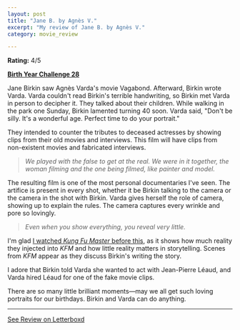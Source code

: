 ```yaml
---
layout: post
title: "Jane B. by Agnès V."
excerpt: "My review of Jane B. by Agnès V."
category: movie_review

---
```


**Rating:** 4/5

<b><a href="https://boxd.it/sWI7Y">Birth Year Challenge 28</a></b>

Jane Birkin saw Agnès Varda's movie Vagabond. Afterward, Birkin wrote Varda. Varda couldn't read Birkin's terrible handwriting, so Birkin met Varda in person to decipher it. They talked about their children. While walking in the park one Sunday, Birkin lamented turning 40 soon. Varda said, "Don't be silly. It's a wonderful age. Perfect time to do your portrait." 

They intended to counter the tributes to deceased actresses by showing clips from their old movies and interviews. This film will have clips from non-existent movies and fabricated interviews.

<blockquote><i>We played with the false to get at the real. We were in it together, the woman filming and the one being filmed, like painter and model.</i></blockquote>

The resulting film is one of the most personal documentaries I've seen. The artifice is present in every shot, whether it be Birkin talking to the camera or the camera in the shot with Birkin. Varda gives herself the role of camera, showing up to explain the rules. The camera captures every wrinkle and pore so lovingly. 

<blockquote><i>Even when you show everything, you reveal very little.</i></blockquote>

I'm glad <a href="https://boxd.it/8KRpPn">I watched <i>Kung Fu Master</i> before this</a>, as it shows how much reality they injected into <i>KFM</i> and how little reality matters in storytelling. Scenes from <i>KFM</i> appear as they discuss Birkin's writing the story.

I adore that Birkin told Varda she wanted to act with Jean-Pierre Léaud, and Varda hired Léaud for one of the fake movie clips. 

There are so many little brilliant moments—may we all get such loving portraits for our birthdays. Birkin and Varda can do anything.

<hr>

[See Review on Letterboxd](https://boxd.it/8STuNn)

